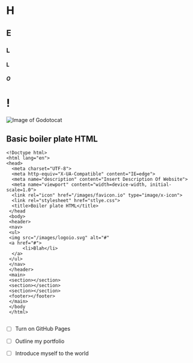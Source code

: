 # H
## E
### L
#### L
##### O
# !
![Image of Godotocat](https://octodex.github.com/images/godotocat.png)
## Basic boiler plate HTML
```
<!Doctype html>
<html lang="en">
<head>
  <meta charset="UTF-8">
  <meta http-equiv="X-UA-Compatible" content="IE=edge">
  <meta name="description" content="Insert Description Of Website">
  <meta name="viewport" content="width=device-width, initial-scale=1.0">
  <link rel="icon" href="/images/favicon.io" type="image/x-icon">
  <link rel="stylesheet" href="stlye.css">
  <title>Boiler plate HTML</title>
 </head
 <body>
 <header>
 <nav>
 <ul>
 <img src="/images/logoio.svg" alt="#"
 <a href="#">
      <li>Blah</li>
  </a>
 </ul>
 </nav>
 </header>
 <main>
 <section></section>
 <section></section>
 <section></section>
 <footer></footer>
 </main>
 </body
 </html>
 
 ```
- [ ] Turn on GitHub Pages
- [ ] Outline my portfolio
- [ ] Introduce myself to the world
  
